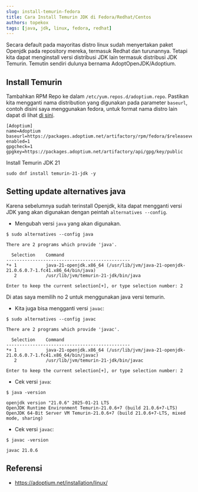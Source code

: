 ```yaml
---
slug: install-temurin-fedora
title: Cara Install Temurin JDK di Fedora/Redhat/Centos
authors: topekox
tags: [java, jdk, linux, fedora, redhat]
---
```


Secara default pada mayoritas distro linux sudah menyertakan paket Openjdk pada repository mereka, termasuk Redhat dan turunannya. Tetapi kita dapat menginstall versi distribusi JDK lain termasuk distribusi JDK Temurin. Temutin sendiri dulunya bernama AdoptOpenJDK/Adoptium.

<!--truncate-->

## Install Temurin

Tambahkan RPM Repo ke dalam `/etc/yum.repos.d/adoptium.repo`. Pastikan kita mengganti nama distribution yang digunakan pada parameter `baseurl`, contoh disini saya menggunakan fedora, untuk format nama distro lain dapat di lihat [di sini](https://packages.adoptium.net/ui/native/rpm/).

```
[Adoptium]
name=Adoptium
baseurl=https://packages.adoptium.net/artifactory/rpm/fedora/$releasever/$basearch
enabled=1
gpgcheck=1
gpgkey=https://packages.adoptium.net/artifactory/api/gpg/key/public
```

Install Temurin JDK 21

```
sudo dnf install temurin-21-jdk -y
```

## Setting update alternatives java

Karena sebelumnya sudah terinstall Openjdk, kita dapat mengganti versi JDK yang akan digunakan dengan peintah `alternatives --config`.

* Mengubah versi `java` yang akan digunakan.

```
$ sudo alternatives --config java

There are 2 programs which provide 'java'.

  Selection    Command
-----------------------------------------------
*+ 1           java-21-openjdk.x86_64 (/usr/lib/jvm/java-21-openjdk-21.0.6.0.7-1.fc41.x86_64/bin/java)
   2           /usr/lib/jvm/temurin-21-jdk/bin/java

Enter to keep the current selection[+], or type selection number: 2
```

Di atas saya memilih no 2 untuk menggunakan java versi temurin.

* Kita juga bisa mengganti versi `javac`:

```
$ sudo alternatives --config javac

There are 2 programs which provide 'javac'.

  Selection    Command
-----------------------------------------------
*+ 1           java-21-openjdk.x86_64 (/usr/lib/jvm/java-21-openjdk-21.0.6.0.7-1.fc41.x86_64/bin/javac)
   2           /usr/lib/jvm/temurin-21-jdk/bin/javac

Enter to keep the current selection[+], or type selection number: 2
````

* Cek versi `java`:

```
$ java -version

openjdk version "21.0.6" 2025-01-21 LTS
OpenJDK Runtime Environment Temurin-21.0.6+7 (build 21.0.6+7-LTS)
OpenJDK 64-Bit Server VM Temurin-21.0.6+7 (build 21.0.6+7-LTS, mixed mode, sharing)
```

* Cek versi `javac`:

```
$ javac -version

javac 21.0.6
```

## Referensi

* https://adoptium.net/installation/linux/